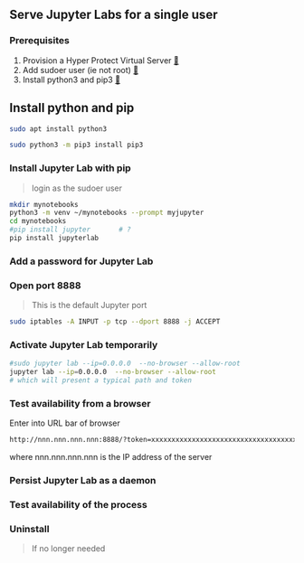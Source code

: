 ## Serve Jupyter Labs for a single user

### Prerequisites
1. Provision a Hyper Protect Virtual Server [:link:](../hp_virtual_server/README.md)
2. Add sudoer user (ie not root) [:link:](../add_user/README.md)
3. Install python3 and pip3 [:link:](../install_python/README.md)

## Install python and pip

```bash
sudo apt install python3

sudo python3 -m pip3 install pip3
```

### Install Jupyter Lab with pip
> login as the sudoer user

```bash
mkdir mynotebooks
python3 -m venv ~/mynotebooks --prompt myjupyter
cd mynotebooks
#pip install jupyter       # ?
pip install jupyterlab
```

### Add a password for Jupyter Lab


### Open port 8888
> This is the default Jupyter port
```bash
sudo iptables -A INPUT -p tcp --dport 8888 -j ACCEPT
```

### Activate Jupyter Lab temporarily
```bash
#sudo jupyter lab --ip=0.0.0.0  --no-browser --allow-root
jupyter lab --ip=0.0.0.0  --no-browser --allow-root
# which will present a typical path and token
```
### Test availability from a browser
Enter into URL bar of browser
```bash
http://nnn.nnn.nnn.nnn:8888/?token=xxxxxxxxxxxxxxxxxxxxxxxxxxxxxxxxxxxxxxxx
```
where nnn.nnn.nnn.nnn is the IP address of the server

### Persist Jupyter Lab as a daemon


### Test availability of the process

### Uninstall
> If no longer needed


